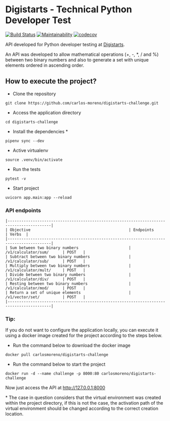# Digistarts - Technical Python Developer Test

[![Build Status](https://travis-ci.org/carlos-moreno/digistarts-challenge.svg?branch=master)](https://travis-ci.org/carlos-moreno/digistarts-challenge)
[![Maintainability](https://api.codeclimate.com/v1/badges/eec3a1a3074473d330cc/maintainability)](https://codeclimate.com/github/carlos-moreno/digistarts-challenge/maintainability)
[![codecov](https://codecov.io/gh/carlos-moreno/digistarts-challenge/branch/master/graph/badge.svg)](https://codecov.io/gh/carlos-moreno/digistarts-challenge)


API developed for Python developer testing at [Digistarts](https://www.digistarts.com/).

An API was developed to allow mathematical operations (+, -, *, / and %) between two binary numbers and also to generate a set with unique elements ordered in ascending order.

## How to execute the project?

- Clone the repository
```
git clone https://github.com/carlos-moreno/digistarts-challenge.git
```
- Access the application directory
```
cd digistarts-challenge
```
- Install the dependencies *
```
pipenv sync --dev
```
- Active virtualenv
```
source .venv/bin/activate
``` 
- Run the tests
```
pytest -v
```
- Start project
```
uvicorn app.main:app --reload
```

### API endpoints
```
|-----------------------------------------------------------------------------------------|
| Objective                                           | Endpoints                | Verbs  |
|-----------------------------------------------------------------------------------------|
| Sum between two binary numbers                      | /v1/calculator/sum/      | POST   |
| Subtract between two binary numbers                 | /v1/calculator/sub/      | POST   |
| Multiply between two binary numbers                 | /v1/calculator/mult/     | POST   |
| Divide between two binary numbers                   | /v1/calculator/div/      | POST   |
| Resting between two binary numbers                  | /v1/calculator/mod/      | POST   |
| Return a set of unique elements                     | /v1/vector/set/          | POST   |
|-----------------------------------------------------------------------------------------|
```

### Tip:

If you do not want to configure the application locally, you can execute it using a docker image
 created for the project according to the steps below.
 
* Run the command below to download the docker image
```
docker pull carlosmoreno/digistarts-challenge
```
* Run the command below to start the project
```
docker run -d --name challenge -p 8000:80 carlosmoreno/digistarts-challenge
```

Now just access the API at http://127.0.0.1:8000

\* The case in question considers that the virtual environment was created within the project directory, if this is not the case, the activation path of the virtual environment should be changed according to the correct creation location.

